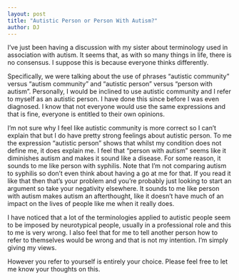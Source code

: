 ```yaml
---
layout: post
title: "Autistic Person or Person With Autism?"
author: DJ
---
```


I’ve just been having a discussion with my sister about terminology used in association with autism.  It seems that, as with so many things in life, there is no consensus.  I suppose this is because everyone thinks differently.

Specifically, we were talking about the use of phrases “autistic community” versus “autism community” and “autistic person” versus “person with autism”.  Personally, I would be inclined to use autistic community and I refer to myself as an autistic person.  I have done this since before I was even diagnosed.  I know that not everyone would use the same expressions and that is fine, everyone is entitled to their own opinions.

I’m not sure why I feel like autistic community is more correct so I can’t explain that but I do have pretty strong feelings about autistic person.  To me the expression “autistic person” shows that whilst my condition does not define me, it does explain me.  I feel that “person with autism” seems like it diminishes autism and makes it sound like a disease.  For some reason, it sounds to me like person with syphilis.  Note that I’m not comparing autism to syphilis so don’t even think about having a go at me for that.  If you read it like that then that’s your problem and you’re probably just looking to start an argument so take your negativity elsewhere.  It sounds to me like person with autism makes autism an afterthought, like it doesn’t have much of an impact on the lives of people like me when it really does.

I have noticed that a lot of the terminologies applied to autistic people seem to be imposed by neurotypical people, usually in a professional role and this to me is very wrong.  I also feel that for me to tell another person how to refer to themselves would be wrong and that is not my intention.  I’m simply giving my views.

However you refer to yourself is entirely your choice.  Please feel free to let me know your thoughts on this.
